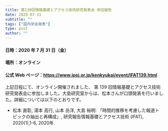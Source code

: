 ```yaml
---
title: 第139回情報基礎とアクセス技術研究発表会 参加報告
date: 2020-07-31
subtitle: ""
tags: ["国内学会発表"]
type: post
author: ""
---
```


<!--more-->

#### 日時：2020 年 7 月 31 日（金）

#### 場所：オンライン

#### 公式 Web ページ：https://www.ipsj.or.jp/kenkyukai/event/IFAT139.html

上記日程にて、オンライン開催されました、 第 139 回情報基礎とアクセス技術研究発表会に参加しました。大島研究室からは、松本さんが口頭発表を行いました。詳細については以下のとおりです。

+ 松本 直彰, 湯本 高行, 山本 岳洋, 大島 裕明: 「時間的推移を考慮した報道トピックの抽出と再構成」, 研究報告情報基礎とアクセス技術 (IFAT), 2020(1),1-6, 2020年.